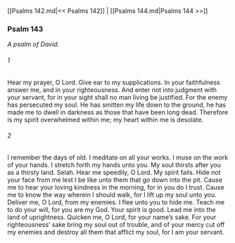 [[Psalms 142.md|<< Psalms 142]]  |  [[Psalms 144.md|Psalms 144 >>]]

### Psalm 143

*A psalm of David.*

###### 1
Hear my prayer, O Lord. Give ear to my supplications. In your faithfulness answer me, and in your righteousness. And enter not into judgment with your servant, for in your sight shall no man living be justified. For the enemy has persecuted my soul. He has smitten my life down to the ground, he has made me to dwell in darkness as those that have been long dead. Therefore is my spirit overwhelmed within me; my heart within me is desolate.

###### 2
I remember the days of old. I meditate on all your works. I muse on the work of your hands. I stretch forth my hands unto you. My soul thirsts after you as a thirsty land. Selah. Hear me speedily, O Lord. My spirit fails. Hide not your face from me lest I be like unto them that go down into the pit. Cause me to hear your loving kindness in the morning, for in you do I trust. Cause me to know the way wherein I should walk, for I lift up my soul unto you. Deliver me, O Lord, from my enemies. I flee unto you to hide me. Teach me to do your will, for you are my God. Your spirit is good. Lead me into the land of uprightness. Quicken me, O Lord, for your name’s sake. For your righteousness’ sake bring my soul out of trouble, and of your mercy cut off my enemies and destroy all them that afflict my soul, for I am your servant.